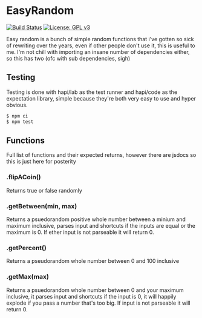 # EasyRandom
[![Build Status](https://travis-ci.org/ctrlaltcookie/easyrandom.svg?branch=master)](https://travis-ci.org/ctrlaltcookie/easyrandom)
[![License: GPL v3](https://img.shields.io/badge/License-GPLv3-blue.svg)](https://www.gnu.org/licenses/gpl-3.0)

Easy random is a bunch of simple random functions that i've gotten so sick of rewriting over the years, even if other people don't use it, this is useful to me. I'm not chill with importing an insane number of dependencies either, so this has two (ofc with sub dependencies, sigh)

## Testing

Testing is done with hapi/lab as the test runner and hapi/code as the expectation library, simple because they're both very easy to use and hyper obvious.

```bash
$ npm ci
$ npm test
```

## Functions

Full list of functions and their expected returns, however there are jsdocs so this is just here for posterity

### .flipACoin()

Returns true or false randomly

### .getBetween(min, max)

Returns a psuedorandom positive whole number between a minium and maximum inclusive, parses input and shortcuts if the inputs are equal or the maximum is 0. If ether input is not parseable it will return 0.

### .getPercent()

Returns a pseudorandom whole number between 0 and 100 inclusive

### .getMax(max)

Returns a psuedorandom whole number between 0 and your maximum inclusive, it parses input and shortcuts if the input is 0, it will happily explode if you pass a number that's too big. If input is not parseable it will return 0.

